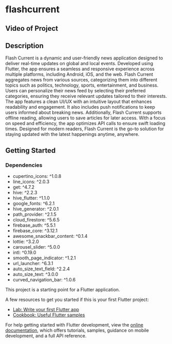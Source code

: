 # flashcurrent


## Video of Project


## Description
Flash Current is a dynamic and user-friendly news application designed to deliver real-time updates on global and local events. Developed using Flutter, the app ensures a seamless and responsive experience across multiple platforms, including Android, iOS, and the web. Flash Current aggregates news from various sources, categorizing them into different topics such as politics, technology, sports, entertainment, and business. Users can personalize their news feed by selecting their preferred categories, ensuring they receive relevant updates tailored to their interests. The app features a clean UI/UX with an intuitive layout that enhances readability and engagement. It also includes push notifications to keep users informed about breaking news. Additionally, Flash Current supports offline reading, allowing users to save articles for later access. With a focus on speed and efficiency, the app optimizes API calls to ensure swift loading times. Designed for modern readers, Flash Current is the go-to solution for staying updated with the latest happenings anytime, anywhere.
## Getting Started
### Dependencies

 - cupertino_icons: ^1.0.8 
 - line_icons: ^2.0.3
 - get: ^4.7.2
 - hive: ^2.2.3
 - hive_flutter: ^1.1.0
 - google_fonts: ^6.2.1
 - hive_generator: ^2.0.1
 - path_provider: ^2.1.5
 - cloud_firestore: ^5.6.5
 - firebase_auth: ^5.5.1
 - firebase_core: ^3.12.1
 - awesome_snackbar_content: ^0.1.4
 - lottie: ^3.2.0
 - carousel_slider: ^5.0.0
 - intl: ^0.19.0
 - smooth_page_indicator: ^1.2.1
 - url_launcher: ^6.3.1
  - auto_size_text_field: ^2.2.4
 - auto_size_text: ^3.0.0
 - curved_navigation_bar: ^1.0.6
 
This project is a starting point for a Flutter application.

A few resources to get you started if this is your first Flutter project:

- [Lab: Write your first Flutter app](https://docs.flutter.dev/get-started/codelab)
- [Cookbook: Useful Flutter samples](https://docs.flutter.dev/cookbook)

For help getting started with Flutter development, view the
[online documentation](https://docs.flutter.dev/), which offers tutorials,
samples, guidance on mobile development, and a full API reference.
